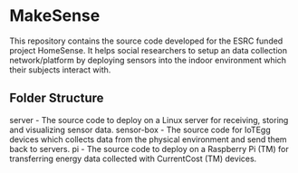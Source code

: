 MakeSense
=========

This repository contains the source code developed for the ESRC funded project HomeSense.
It helps social researchers to setup an data collection network/platform by deploying sensors into the indoor environment which their subjects interact with.

Folder Structure
----------------
server - The source code to deploy on a Linux server for receiving, storing and visualizing sensor data.
sensor-box - The source code for IoTEgg devices which collects data from the physical environment and send them back to servers.
pi - The source code to deploy on a Raspberry Pi (TM) for transferring energy data collected with CurrentCost (TM) devices.
